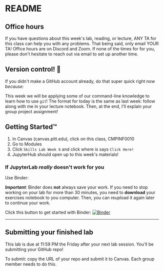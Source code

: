 # README

## Office hours

If you have questions about this week's lab, reading, or lecture, ANY TA for this class can help you with any problems. That being said, only email YOUR TA! Office hours are on Discord and Zoom. If none of the times for for you, please don't hesitate to reach out via email to set up another time.

## Version control! :tada:

If you didn't make a GitHub account already, do that super quick right now _because_:

This week we will be applying some of our command-line knowledge to learn how to use `git`! The format for today is the same as last week: follow along with me in your lecture notebook. Then, at the end, I'll explain your group project assignment!

## Getting Started™

1. In Canvas (canvas.pitt.edu), click on this class, CMPINF0010
2. Go to Modules
5. Click `Skills Lab Week 6` and click where is says `Click Here!`
6. JupyterHub should open up to this week's materials!

### If JupyterLab _really_ doesn't work for you

Use Binder:

_**Important**:_ Binder does **not** always save your work. If you need to stop working on your lab for more than 30 minutes, you need to **download** your exercises notebook to you computer. Then, you can reupload it again later to continue your work.

Click this button to get started with Binder:
[![Binder](https://mybinder.org/badge_logo.svg)](https://mybinder.org/v2/gh/pitt-sci-cmpinf0010/week-6/master?urlpath=lab)

---

## Submitting your finished lab

This lab is due at 11:59 PM the Friday after your next lab session. You'll be submitting your GitHub repo!

To submit: copy the URL of your repo and submit it to Canvas. Each group member needs to do this.
